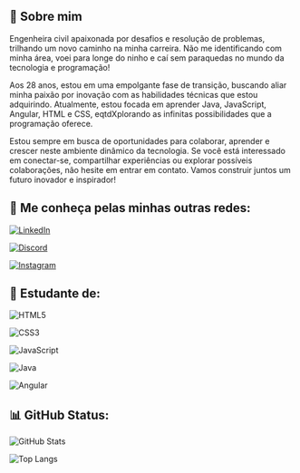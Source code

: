 ## 🚀 **Sobre mim**

Engenheira civil apaixonada por desafios e resolução de problemas, trilhando um novo caminho na minha carreira. Não me identificando com minha área, voei para longe do ninho e caí sem paraquedas no mundo da tecnologia e programação!

Aos 28 anos, estou em uma empolgante fase de transição, buscando aliar minha paixão por inovação com as habilidades técnicas que estou adquirindo. Atualmente, estou focada em aprender Java, JavaScript, Angular, HTML e CSS, eqtdXplorando as infinitas possibilidades que a programação oferece.

Estou sempre em busca de oportunidades para colaborar, aprender e crescer neste ambiente dinâmico da tecnologia. Se você está interessado em conectar-se, compartilhar experiências ou explorar possíveis colaborações, não hesite em entrar em contato. Vamos construir juntos um futuro inovador e inspirador!

## 📱 **Me conheça pelas minhas outras redes:**

[![LinkedIn](https://img.shields.io/badge/LinkedIn-000?style=for-the-badge&logo=linkedin&logoColor=0E76A8&logoColor=9400d3)](https://www.linkedin.com/in/anacsmedeiros/)

[![Discord](https://img.shields.io/badge/Discord-000?style=for-the-badge&logo=discord&logoColor=9400d3)](https://www.discord.com/in/anacsouza#8371/)

[![Instagram](https://img.shields.io/badge/Instagram-000?style=for-the-badge&logo=instagram&logoColor=9400d3)](https://www.instagram.com/anac.msouza/)

## 📖 **Estudante de:**

![HTML5](https://img.shields.io/badge/HTML5-000?style=for-the-badge&logo=html5&logoColor=9400d3)

![CSS3](https://img.shields.io/badge/CSS3-000?style=for-the-badge&logo=css3&logoColor=9400d3)

![JavaScript](https://img.shields.io/badge/JavaScript-000?style=for-the-badge&logo=javascript&logoColor=9400d3)

![Java](https://img.shields.io/badge/Java-000?style=for-the-badge&logo=openjdk&logoColor=9400d3)

![Angular](https://img.shields.io/badge/Angular-000?style=for-the-badge&logo=angular&logoColor=9400d3)

## 📊 **GitHub Status:**

![GitHub Stats](https://github-readme-stats.vercel.app/api?username=anacarolinams&theme=transparent&bg_color=000&border_color=30A3DC&show_icons=true&icon_color=9400d3&title_color=9400d3&text_color=FFF)

![Top Langs](https://github-readme-stats-git-masterrstaa-rickstaa.vercel.app/api/top-langs/?username=anacarolinams&bg_color=000&border_color=30A3DC&title_color=9400d3&text_color=FFF)

